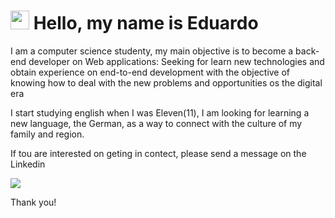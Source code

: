 # <img src="https://media.giphy.com/media/hvRJCLFzcasrR4ia7z/giphy.gif" width="30px"> Hello, my name is Eduardo

I am a computer science studenty, my main objective is to become a back-end developer on Web applications:
Seeking for learn new technologies and obtain experience on end-to-end development with the objective of knowing how to deal with the new problems and opportunities os the digital era

I start studying english when I was Eleven(11), I am looking for learning a new language, the German, as a way to connect with the culture of my family and region.

If tou are interested on geting in contect, please send a message on the Linkedin

[<img src="https://img.shields.io/badge/linkedin-%230077B5.svg?&style=for-the-badge&logo=linkedin&logoColor=white" />](https://www.linkedin.com/in/eduardo-hensel-batista-15308a1a3/)

Thank you!
